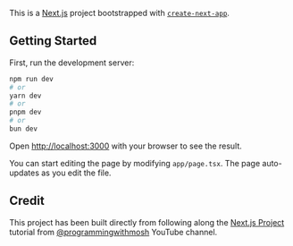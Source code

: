 This is a [Next.js](https://nextjs.org) project bootstrapped with [`create-next-app`](https://nextjs.org/docs/app/api-reference/cli/create-next-app).

## Getting Started

First, run the development server:

```bash
npm run dev
# or
yarn dev
# or
pnpm dev
# or
bun dev
```

Open [http://localhost:3000](http://localhost:3000) with your browser to see the result.

You can start editing the page by modifying `app/page.tsx`. The page auto-updates as you edit the file.

## Credit

This project has been built directly from following along the [Next.js Project](https://www.youtube.com/watch?v=J9sfR6HN6BY&t) tutorial from [@programmingwithmosh](https://www.youtube.com/@programmingwithmosh) YouTube channel.

